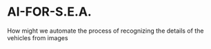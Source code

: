 # AI-FOR-S.E.A.
How might we automate the process of recognizing the details of the vehicles from images
